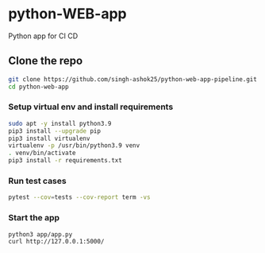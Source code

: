 # python-WEB-app
Python app for CI CD

## Clone the repo 
```sh
git clone https://github.com/singh-ashok25/python-web-app-pipeline.git
cd python-web-app
```

### Setup virtual env and install requirements
```sh
sudo apt -y install python3.9
pip3 install --upgrade pip
pip3 install virtualenv
virtualenv -p /usr/bin/python3.9 venv
. venv/bin/activate
pip3 install -r requirements.txt
```


### Run test cases
```sh
pytest --cov=tests --cov-report term -vs
```

### Start the app
```sh
python3 app/app.py 
curl http://127.0.0.1:5000/
```

